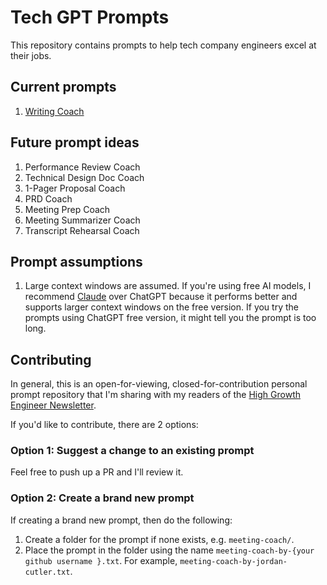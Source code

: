 # Tech GPT Prompts

This repository contains prompts to help tech company engineers excel at their jobs.

## Current prompts

1. [Writing Coach](writing-coach/writing-coach.txt)

## Future prompt ideas

1. Performance Review Coach
2. Technical Design Doc Coach
3. 1-Pager Proposal Coach
4. PRD Coach
5. Meeting Prep Coach
6. Meeting Summarizer Coach
7. Transcript Rehearsal Coach

## Prompt assumptions
1. Large context windows are assumed. If you're using free AI models, I recommend [Claude](https://claude.ai/new) over ChatGPT because it performs better and supports larger context windows on the free version. If you try the prompts using ChatGPT free version, it might tell you the prompt is too long.

## Contributing

In general, this is an open-for-viewing, closed-for-contribution personal prompt repository that I'm sharing with my readers of the [High Growth Engineer Newsletter](https://read.highgrowthengineer.com/).

If you'd like to contribute, there are 2 options:

### Option 1: Suggest a change to an existing prompt

Feel free to push up a PR and I'll review it.

### Option 2: Create a brand new prompt

If creating a brand new prompt, then do the following:

1. Create a folder for the prompt if none exists, e.g. `meeting-coach/`.
2. Place the prompt in the folder using the name `meeting-coach-by-{your github username }.txt`. For example, `meeting-coach-by-jordan-cutler.txt`.
